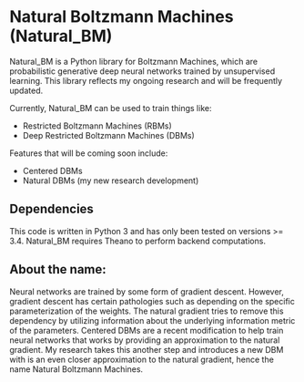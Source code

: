 # Natural Boltzmann Machines (Natural_BM)

Natural_BM is a Python library for Boltzmann Machines, which are probabilistic generative deep neural networks trained by unsupervised learning. This library reflects my ongoing research and will be frequently updated.

Currently, Natural_BM can be used to train things like:
* Restricted Boltzmann Machines (RBMs)
* Deep Restricted Boltzmann Machines (DBMs)

Features that will be coming soon include:
* Centered DBMs
* Natural DBMs (my new research development)

## Dependencies
This code is written in Python 3 and has only been tested on versions >= 3.4. Natural_BM requires Theano to perform backend computations.

## About the name:
Neural networks are trained by some form of gradient descent. However, gradient descent has certain pathologies such as depending on the specific parameterization of the weights. The natural gradient tries to remove this dependency by utilizing information about the underlying information metric of the parameters. Centered DBMs are a recent modification to help train neural networks that works by providing an approximation to the natural gradient. My research takes this another step and introduces a new DBM with is an even closer approximation to the natural gradient, hence the name Natural Boltzmann Machines.
